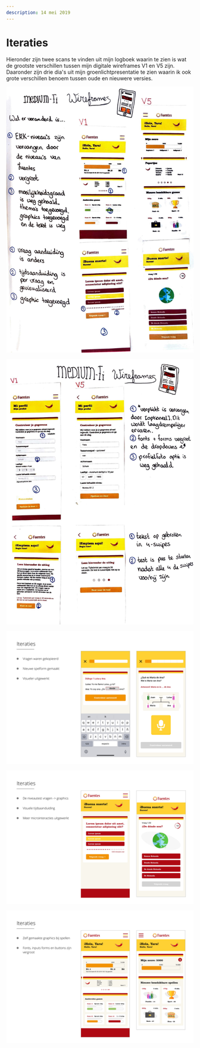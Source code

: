 ```yaml
---
description: 14 mei 2019
---
```


# Iteraties

Hieronder zijn twee scans te vinden uit mijn logboek waarin te zien is wat de grootste verschillen tussen mijn digitale wireframes V1 en V5 zijn. Daaronder zijn drie dia's uit mijn groenlichtpresentatie te zien waarin ik ook grote verschillen benoem tussen oude en nieuwere versies.

![](../../.gitbook/assets/scan-7-may-2019-2-1%20%281%29.jpg)

![](../../.gitbook/assets/scan-7-may-2019-3-1.jpg)

![](../../.gitbook/assets/7.jpg)

![](../../.gitbook/assets/6.jpg)

![](../../.gitbook/assets/5.jpg)

